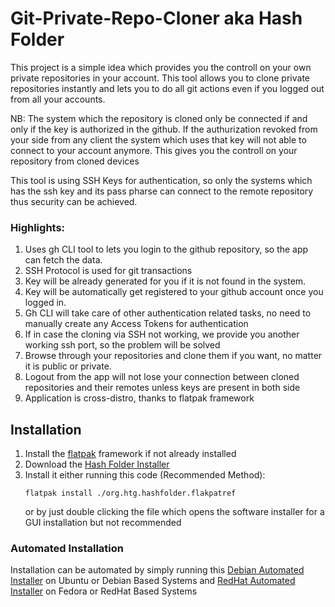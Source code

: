 # Git-Private-Repo-Cloner aka Hash Folder

This project is a simple idea which provides you the controll on your own private repositories in your account. This tool allows you to clone private repositories instantly and lets you to do all git actions even if you logged out from all your accounts.

NB: The system which the repository is cloned only be connected if and only if the key is authorized in the github. If the authurization revoked from your side from any client the system which uses that key will not able to connect to your account anymore. This gives you the controll on your repository from cloned devices

This tool is using SSH Keys for authentication, so only the systems which has the ssh key and its pass pharse can connect to the remote repository thus security can be achieved.

### Highlights:
1. Uses gh CLI tool to lets you login to the github repository, so the app can fetch the data.
2. SSH Protocol is used for git transactions
3. Key will be already generated for you if it is not found in the system.
4. Key will be automatically get registered to your github account once you logged in.
5. Gh CLI will take care of other authentication related tasks, no need to manually create any Access Tokens for authentication
6. If in case the cloning via SSH not working, we provide you another working ssh port, so the problem will be solved
7. Browse through your repositories and clone them if you want, no matter it is public or private.
8. Logout from the app will not lose your connection between cloned repositories and their remotes unless keys are present in both side
9. Application is cross-distro, thanks to flatpak framework

## Installation
1. Install the [flatpak](https://flatpak.org/setup/) framework if not already installed
2. Download the [Hash Folder Installer](https://ansifdev.github.io/Git-Private-Repo-Cloner/org.htg.hashfolder.flatpakref)
3. Install it either running this code (Recommended Method):
   ```
   flatpak install ./org.htg.hashfolder.flakpatref
   ```
   or by just double clicking the file which opens the software installer for a GUI installation but not recommended

### Automated Installation
Installation can be automated by simply running this [Debian Automated Installer](https://ansifdev.github.io/Git-Private-Repo-Cloner/debian_based_installer) on Ubuntu or Debian Based Systems and [RedHat Automated Installer](https://ansifdev.github.io/Git-Private-Repo-Cloner/red_hat_based_installer) on Fedora or RedHat Based Systems
